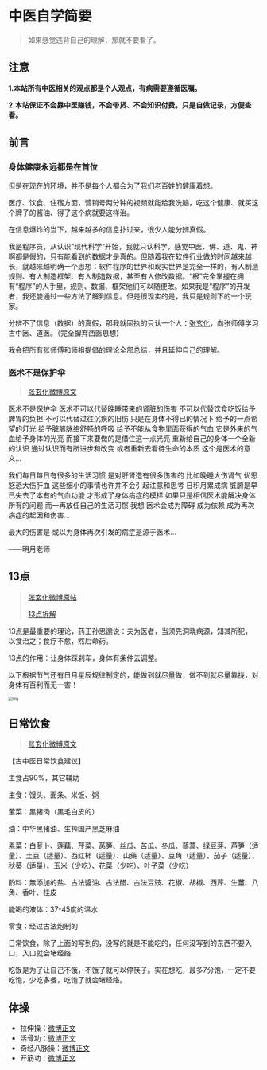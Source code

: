 # 中医自学简要

> 如果感觉违背自己的理解，那就不要看了。

## 注意

**1.本站所有中医相关的观点都是个人观点，有病需要遵循医嘱。**

**2.本站保证不会靠中医赚钱，不会带货、不会知识付费。只是自做记录，方便查看。**

## 前言

### 身体健康永远都是在首位

但是在现在的环境，并不是每个人都会为了我们老百姓的健康着想。

医疗、饮食、住宿方面，营销号两分钟的视频就能给我洗脑，吃这个健康、就买这个牌子的酱油、得了这个病就要这样治。

在信息爆炸的当下，越来越多的信息扑过来，很少人能分辨真假。

我是程序员，从认识“现代科学”开始，我就只认科学，感觉中医、佛、道、鬼、神啊都是假的，只有能看到的数据才是真的。但随着我在软件行业做的时间越来越长，就越来越明确一个思想：软件程序的世界和现实世界是完全一样的，有人制造规则、有人制造框架、有人制造数据，甚至有人修改数据。“根”完全掌握在拥有“程序”的人手里，规则、数据、框架他们可以随便改。如果我是“程序”的开发者，我还能通过一些方法了解到信息。但是很现实的是，我只是规则下的一个玩家。

分辨不了信息（数据）的真假，那我就固执的只认一个人：[张玄化](https://weibo.com/u/6980637174?tabtype=feed)，向张师傅学习古中医、道医。（完全摒弃西医思想）

我会把所有张师傅和师祖提倡的理论全部总结，并且延伸自己的理解。

### 医术不是保护伞

> [张玄化微博原文](https://weibo.com/6980637174/OrKbYnP1H)

医术不是保护伞 医术不可以代替晚睡带来的肾脏的伤害 不可以代替饮食吃饭给予脾胃的负担  不可以代替过往沉疾的旧伤 只是在身体不得已的情况下 给予的一点希望的灯光 给予脏腑脉络舒畅的呼吸 给予不能从食物里面获得的气血  它是外来的气血给予身体的光亮 而接下来要做的是借住这一点光亮 重新给自己的身体一个全新的认识 通过认识而有所进步和改变 或者重新去看待生命的本质 这个是医术的意义…

我们每日每日有很多的生活习惯 是对肝肾造有很多伤害的 比如晚睡大伤肾气 优思怒恐大伤肝血  这些细小的事情也许并不会引起注意和思考 日积月累成病 脏腑是早已失去了本有的气血功能 才形成了身体病症的模样 如果只是相信医术能解决身体所有的问题 而一再放任自己的生活习惯 我想 医术会成为障碍 成为依赖 成为再次病症的起因和伤害…

最大的伤害是 或以为身体再次引发的病症是源于医术…

——明月老师 

## 13点

>  [张玄化微博原帖](https://weibo.com/6980637174/MlQtywZnc)
>
>  [13点拆解](/中医自学/13点拆解)

13点是最重要的理论，药王孙思邈说：夫为医者，当须先洞晓病源，知其所犯，以食治之；食疗不愈，然后命药。 

13点的作用：让身体踩刹车，身体有条件去调整。

以下根据节气还有日月星辰规律制定的，能做到就尽量做，做不到就尽量靠拢，对身体有百利而无一害！

<img src="https://pic.guoshunfa.com/20250121/20250122202629059.jpg" alt="img" style="zoom:50%;" />

## 日常饮食

> [张玄化微博原文](https://weibo.com/6980637174/N07WclnxP)

【古中医日常饮食建议】

主食占90%，其它辅助

主食：馒头、面条、米饭、粥

葷菜：黑猪肉（黑毛白皮的）

油：中华黑猪油、生榨国产黑芝麻油

素菜：白萝卜、莲藕、芹菜、莴笋、丝瓜、苦瓜、冬瓜、藜蒿、绿豆芽、芦笋（适量）、土豆（适量）、西红柿（适量）、山藥（适量）、豆角（适量）、茄子（适量）、秋葵（适量）、玉米（少吃）、花菜（少吃）、叶子菜（少吃）

酌料：無添加的盐、古法醬油、古法醋、古法豆豉、花椒、胡椒、西芹、生薑、八角、香叶、桂皮

能喝的液体：37-45度的温水

零食：经过古法炮制的

日常饮食，除了上面的写到的，没写的就是不能吃的，任何没写到的东西不要入口，入口就会堵经络

吃饭是为了让自己不饿，不饿了就可以停筷子。实在想吃，最多7分饱，一定不要吃饱，少吃多餐，吃饱了就会堵经络。

## 体操

- 拉伸操：[微博正文](https://weibo.com/6980637174/4851010566361445) 
- 活骨功：[微博正文](https://weibo.com/6980637174/4851012039616227) 
- 奇经八脉操：[微博正文](https://weibo.com/6980637174/4932485143860412) 
- 开筋功：[微博正文](https://weibo.com/6980637174/5004985760484442) 
